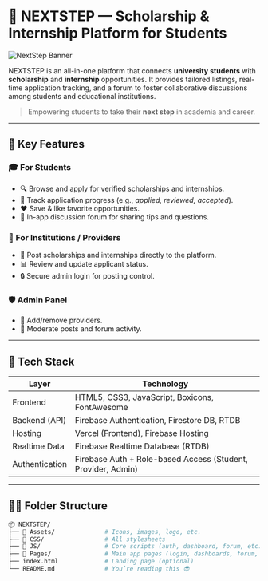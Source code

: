 # 🚀 NEXTSTEP — Scholarship & Internship Platform for Students

![NextStep Banner](https://raw.githubusercontent.com/Zaneforce/NextStep/main/Assets/home.jpg)

NEXTSTEP is an all-in-one platform that connects **university students** with **scholarship** and **internship** opportunities. It provides tailored listings, real-time application tracking, and a forum to foster collaborative discussions among students and educational institutions.

> Empowering students to take their **next step** in academia and career.

---

## 🌟 Key Features

### 🎓 For Students
- 🔍 Browse and apply for verified scholarships and internships.
- 🧠 Track application progress (e.g., *applied, reviewed, accepted*).
- ❤️ Save & like favorite opportunities.
- 📌 In-app discussion forum for sharing tips and questions.

### 🏢 For Institutions / Providers
- 📝 Post scholarships and internships directly to the platform.
- 📊 Review and update applicant status.
- 🔒 Secure admin login for posting control.

### 🛡️ Admin Panel
- 👮 Add/remove providers.
- 🧹 Moderate posts and forum activity.

---

## 🧱 Tech Stack

| Layer            | Technology                          |
|------------------|--------------------------------------|
| Frontend         | HTML5, CSS3, JavaScript, Boxicons, FontAwesome |
| Backend (API)    | Firebase Authentication, Firestore DB, RTDB |
| Hosting          | Vercel (Frontend), Firebase Hosting |
| Realtime Data    | Firebase Realtime Database (RTDB) |
| Authentication   | Firebase Auth + Role-based Access (Student, Provider, Admin) |

---

## 🧑‍💻 Folder Structure

```bash
📦 NEXTSTEP/
├── 📁 Assets/              # Icons, images, logo, etc.
├── 📁 CSS/                 # All stylesheets
├── 📁 JS/                  # Core scripts (auth, dashboard, forum, etc.)
├── 📁 Pages/               # Main app pages (login, dashboards, forum, etc.)
├── index.html             # Landing page (optional)
└── README.md              # You’re reading this 😎
